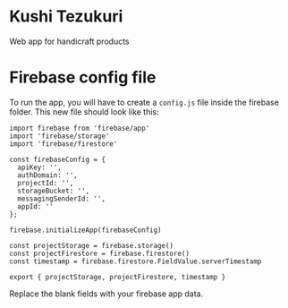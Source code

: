 # Kushi Tezukuri
Web app for handicraft products

# Firebase config file
To run the app, you will have to create a `config.js` file inside the firebase folder. This new file should look like this:
```
import firebase from 'firebase/app'
import 'firebase/storage'
import 'firebase/firestore'

const firebaseConfig = {
  apiKey: '',
  authDomain: '',
  projectId: '',
  storageBucket: '',
  messagingSenderId: '',
  appId: ''
};

firebase.initializeApp(firebaseConfig)

const projectStorage = firebase.storage()
const projectFirestore = firebase.firestore()
const timestamp = firebase.firestore.FieldValue.serverTimestamp

export { projectStorage, projectFirestore, timestamp }
```
Replace the blank fields with your firebase app data.
